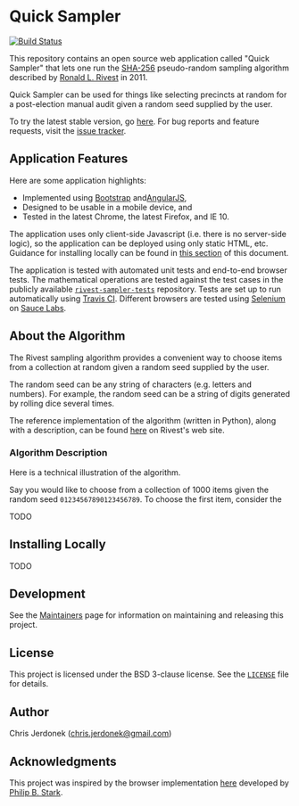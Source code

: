 Quick Sampler
=============

[![Build Status](https://travis-ci.org/cjerdonek/quick-sampler.svg?branch=master)](https://travis-ci.org/cjerdonek/quick-sampler)

This repository contains an open source web application called
"Quick Sampler" that lets one run the [SHA-256][sha-256] pseudo-random
sampling algorithm described by [Ronald L. Rivest][rivest] in 2011.

Quick Sampler can be used for things like selecting precincts at
random for a post-election manual audit given a random seed supplied
by the user.

To try the latest stable version, go [here][quick-sampler-app].  For bug
reports and feature requests, visit the [issue tracker][issue-tracker].


Application Features
--------------------

Here are some application highlights:

* Implemented using [Bootstrap][bootstrap] and[AngularJS][angularjs],
* Designed to be usable in a mobile device, and
* Tested in the latest Chrome, the latest Firefox, and IE 10.

The application uses only client-side Javascript (i.e. there is no
server-side logic), so the application can be deployed using only static
HTML, etc.  Guidance for installing locally can be found in
[this section](#installing-locally) of this document.

The application is tested with automated unit tests and end-to-end
browser tests.  The mathematical operations are tested against the test
cases in the publicly available [`rivest-sampler-tests`][sampler-tests]
repository.  Tests are set up to run automatically using
[Travis CI][travis-ci].  Different browsers are tested using
[Selenium][selenium] on [Sauce Labs][sauce-labs].


About the Algorithm
-------------------

The Rivest sampling algorithm provides a convenient way to choose items
from a collection at random given a random seed supplied by the user.

The random seed can be any string of characters (e.g. letters and numbers).
For example, the random seed can be a string of digits generated by
rolling dice several times.

The reference implementation of the algorithm (written in Python), along
with a description, can be found [here][rivest-impl] on Rivest's web site.


### Algorithm Description

Here is a technical illustration of the algorithm.

Say you would like to choose from a collection of 1000 items given
the random seed `01234567890123456789`.  To choose the first item,
consider the

TODO


Installing Locally
------------------

TODO


Development
-----------

See the [Maintainers][maintain] page for information on maintaining
and releasing this project.


License
-------

This project is licensed under the BSD 3-clause license.  See the
[`LICENSE`](LICENSE) file for details.


Author
------

Chris Jerdonek (<chris.jerdonek@gmail.com>)


Acknowledgments
---------------

This project was inspired by the browser implementation [here][stark-impl]
developed by [Philip B. Stark][stark].


[angularjs]: https://angularjs.org/
[bootstrap]: http://getbootstrap.com/
[issue-tracker]: https://github.com/cjerdonek/quick-sampler/issues
[maintain]: docs/maintain.md
[quick-sampler-app]: http://cjerdonek.github.io/quick-sampler/
[rivest]: http://people.csail.mit.edu/rivest/
[rivest-impl]: http://people.csail.mit.edu/rivest/sampler.py
[sampler-tests]: https://github.com/cjerdonek/rivest-sampler-tests
[sauce-labs]: https://saucelabs.com/account
[selenium]: http://www.seleniumhq.org/
[sha-256]: http://en.wikipedia.org/wiki/SHA-2
[stark]: http://www.stat.berkeley.edu/~stark/
[stark-impl]: http://www.stat.berkeley.edu/~stark/Java/Html/sha256Rand.htm
[travis-ci]: https://travis-ci.org/

